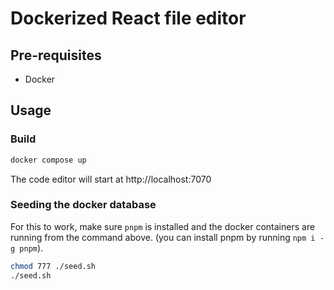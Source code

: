 # Dockerized React file editor

## Pre-requisites

- Docker 

## Usage

### Build

```bash
docker compose up
```

The code editor will start at http://localhost:7070

### Seeding the docker database

For this to work, make sure `pnpm` is installed and the docker containers are running from the command above. (you can install pnpm by running `npm i -g pnpm`).

```bash
chmod 777 ./seed.sh
./seed.sh
```

